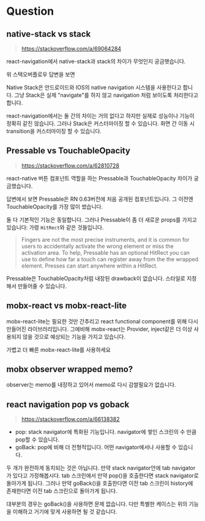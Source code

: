 # Question

## native-stack vs stack

> https://stackoverflow.com/a/69064284

react-navigation에서 native-stack과 stack의 차이가 무엇인지 궁금햇습니다.

위 스택오버플로우 답변을 보면

Native Stack은 안드로이드와 IOS의 native navigation 시스템을 사용한다고 합니다.
그냥 Stack은 실제 "navigate"를 하지 않고 navigation 처럼 보이도록 처리한다고 합니다.

react-navigation에서는 둘 간의 차이는 거의 없다고 하지만 실제로 성능이나 기능이 정확히 같진 않습니다.
그러나 Stack은 커스터마이징 할 수 있습니다. 화면 간 이동 시 transition을 커스터마이징 할 수 있습니다.

## Pressable vs TouchableOpacity

> https://stackoverflow.com/a/62810728

react-native 버튼 컴포넌트 역할을 하는 Pressable과 TouchableOpacity 차이가 궁금했습니다.

답변에서 보면 Pressable은 RN 0.63버전에 처음 공개된 컴포넌트입니다. 그 이전엔 TouchableOpacity를 가장 많이 썼습니다.

둘 다 기본적인 기능은 동일합니다.
그러나 Pressable이 좀 더 새로운 props를 가지고 있습니다:
가령 `HitRect`와 같은 것들입니다.

> Fingers are not the most precise instruments, and it is common for users to accidentally activate the wrong element or miss the activation area. To help, Pressable has an optional HitRect you can use to define how far a touch can register away from the the wrapped element. Presses can start anywhere within a HitRect.

Pressable은 TouchableOpacity처럼 내장된 drawback이 없습니다. 스타일로 지정해서 만들어줄 수 있습니다.

## mobx-react vs mobx-react-lite

mobx-react-lite는 필요한 것만 간추리고 react functional component를 위해 다시 만들어진 라이브러리입니다.
그에비해 mobx-react는 Provider, inject같은 더 이상 사용되지 않을 것으로 예상되는 기능을 가지고 있습니다.

가볍고 더 빠른 mobx-react-lite를 사용하세요

## mobx observer wrapped memo?

observer는 memo를 내장하고 있어서 memo로 다시 감쌀필요가 없습니다.

## react navigation pop vs goback

> https://stackoverflow.com/a/66138382

- pop: stack navigator에 특화된 기능입니다. navigator에 쌓인 스크린의 수 만큼 pop할 수 있습니다.
- goBack: pop에 비해 더 전형적입니다. 어떤 navigator에서나 사용할 수 있습니다.

두 개가 완전하게 동치되는 것은 아닙니다. 만약 stack navigator안에 tab navigator가 있다고 가정해봅시다. tab 스크린에서 만약 pop()을 호출한다면 stack navigator로 돌아가게 됩니다. 그러나 만약 goBack()을 호출한다면 이전 tab 스크린이 history에 존재한다면 이전 tab 스크린으로 돌아가게 됩니다.

대부분의 경우는 goBack()을 사용하면 문제 없습니다. 다만 특별한 케이스는 위의 기능을 이해하고 거기에 맞게 사용하면 될 것 같습니다.
